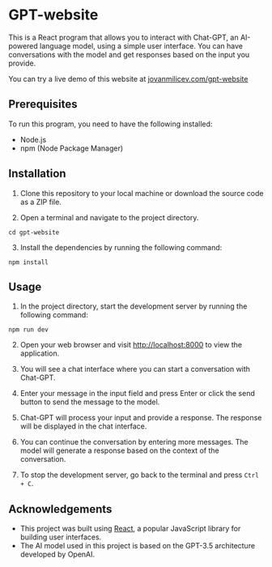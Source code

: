 # GPT-website

This is a React program that allows you to interact with Chat-GPT, an AI-powered language model, using a simple user interface. You can have conversations with the model and get responses based on the input you provide.

You can try a live demo of this website at [jovanmilicev.com/gpt-website](https://jovanmilicev.com/gpt-website/)

## Prerequisites

To run this program, you need to have the following installed:

- Node.js
- npm (Node Package Manager)

## Installation

1. Clone this repository to your local machine or download the source code as a ZIP file.

2. Open a terminal and navigate to the project directory.

```
cd gpt-website
```

3. Install the dependencies by running the following command:

```
npm install
```

## Usage

1. In the project directory, start the development server by running the following command:

```
npm run dev
```

2. Open your web browser and visit [http://localhost:8000](http://localhost:8000) to view the application.

3. You will see a chat interface where you can start a conversation with Chat-GPT.

4. Enter your message in the input field and press Enter or click the send button to send the message to the model.

5. Chat-GPT will process your input and provide a response. The response will be displayed in the chat interface.

6. You can continue the conversation by entering more messages. The model will generate a response based on the context of the conversation.

7. To stop the development server, go back to the terminal and press `Ctrl + C`.


## Acknowledgements

- This project was built using [React](https://reactjs.org/), a popular JavaScript library for building user interfaces.
- The AI model used in this project is based on the GPT-3.5 architecture developed by OpenAI.
